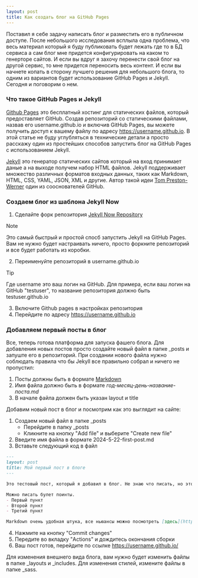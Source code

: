 ```yaml
---
layout: post
title: Как создать блог на GitHub Pages
---
```


Поставил я себе задачу написать блог и разместить его в публичном доступе. После небольшого исследования всплыла одна проблема, что весь материал который я буду публиковать будет лежать где то в БД сервиса а сам блог мне придется конфигурировать на каком то генерторе сайтов. И если вы вдруг я захочу перенести свой блог на другой сервис, то мне придется переносить весь контент. И если вы начнете копать в сторону лучшего решения для небольшого блога, то одним из вариантов будет использование GitHub Pages и Jekyll. Сегодня и поговорим о нем.

### Что такое GitHub Pages и Jekyll
[Github Pages](https://pages.github.com/) это бесплатный хостинг для статических файлов, который предоставляет GitHub. Создав репозиторий со статическими файлами, назвав его username.github.io и включив GitHub Pages, вы можете получить доступ к вашему файлу по адресу https://username.github.io. В этой статье не буду углубляться в технические детали а просто расскажу один из простейших способов запустить блог на GitHub Pages c использованием Jekyll. 

[Jekyll](https://jekyllrb.com/) это генератор статических сайтов который на вход принимает даные а на выходе получем набор HTML файлов. Jekyll поддерживает множество различных форматов входных данных, таких как Markdown, HTML, CSS, YAML, JSON, XML и другие. Автор такой идеи [Tom Preston-Werner](https://en.wikipedia.org/wiki/Tom_Preston-Werner) один из сооснователей GitHub.

### Создаем блог из шаблона Jekyll Now
1. Сделайте форк репозитория [Jekyll Now Repository](https://github.com/barryclark/jekyll-now)
> [!NOTE]
> Это самый быстрый и простой спосб запустить Jekyll на GitHub Pages. Вам не нужно будет настраивать ничего, просто форкните репозиторий и все будет работать из коробки.
2. Переименуйте репозиторий в username.github.io
> [!TIP]
> Где username это ваш логин на GitHub. Для примера, если ваш логин на GitHub "testuser", то название репозитория должно быть testuser.github.io
3. Включите Github pages в настройках репозитория
4. Перейдите по адресу https://username.github.io

### Добавляем первый посты в блог
Все, теперь готова платформа для запуска фашего блога. Для добавления новых постов просто создайте новый файл в папке _posts и запуште его в репозиторий. При создании нового файла нужно соблюдать правила что бы Jekyll все правильно собрал и ничего не пропустил: 
1. Посты должны быть в формате [Markdown](https://guides.github.com/features/mastering-markdown/) 
2. Имя файла должно быть в формате _год-месяц-день-название-поста.md_
3. В начале файла должен быть указан layout и title

Добавим новый пост в блог и посмотрим как это выглядит на сайте:
1. Создаем новый файл в папке _posts
    - Перейдите в папку _posts
    - Кликните на кнопку "Add file" и выберите "Create new file"
2. Введите имя файла в формате 2024-5-22-first-post.md
3. Вставьте следующий код в файл 
```markdown
---
layout: post
title: Мой первый пост в блоге
---

Это тестовый пост, который я добавил в блог. Не знаю что писать, но это не важно. Главное что все рабоатает.

Можно писать булет поинты.
- Первый пункт
- Второй пункт
- Третий пункт

Markdown очень удобная штука, все ньюансы можно посмотреть [здесь](https://guides.github.com/features/mastering-markdown/)

```
4. Нажмите на кнопку "Commit changes"
5. Передите во вкладку "Actions" и дождитесь окончания сборки
6. Ваш пост готов, перейдите по ссылке https://username.github.io/

Для изменения внешнего вида блога, вам нужно будет изменить файлы в папке _layouts и _includes. 
Для изменения стилей, измените файлы в папке _sass.

